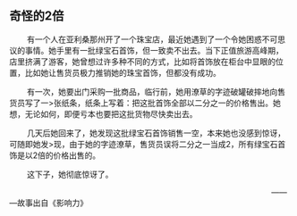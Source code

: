 ## 奇怪的2倍

&nbsp;&nbsp;&nbsp;&nbsp;&nbsp;&nbsp;&nbsp;&nbsp;有一个人在亚利桑那州开了一个珠宝店，最近她遇到了一个令她困惑不可思议的事情。她手里有一批绿宝石首饰，但一致卖不出去。当下正值旅游高峰期，
店里挤满了游客，她曾想过许多种不同的方式，比如将首饰放在柜台中显眼的位置，比如她让售货员极力推销她的珠宝首饰，但都没有成功。

&nbsp;&nbsp;&nbsp;&nbsp;&nbsp;&nbsp;&nbsp;&nbsp;有一次，她要出门采购一批商品，临行前，她用潦草的字迹破罐破摔地向售货员写了一>张纸条，纸条上写着：把这批首饰全部以二分之一的价格售出。她想，无论如何，即便亏本也要把这批货物尽快卖出去。
   
&nbsp;&nbsp;&nbsp;&nbsp;&nbsp;&nbsp;&nbsp;&nbsp;几天后她回来了，她发现这批绿宝石首饰销售一空，本来她也没感到惊讶，可随即她发>现，由于她的字迹潦草，售货员误将二分之一当成2，所有绿宝石首饰是以2倍的价格出售的。
   
&nbsp;&nbsp;&nbsp;&nbsp;&nbsp;&nbsp;&nbsp;&nbsp;这下子，她彻底惊讶了。



&nbsp;&nbsp;&nbsp;&nbsp;&nbsp;&nbsp;&nbsp;&nbsp;&nbsp;&nbsp;&nbsp;&nbsp;&nbsp;&nbsp;&nbsp;&nbsp;&nbsp;&nbsp;&nbsp;&nbsp;&nbsp;&nbsp;&nbsp;&nbsp;&nbsp;&nbsp;&nbsp;&nbsp;&nbsp;&nbsp;&nbsp;&nbsp;&nbsp;&nbsp;&nbsp;&nbsp;&nbsp;&nbsp;&nbsp;&nbsp;&nbsp;&nbsp;&nbsp;&nbsp;&nbsp;&nbsp;&nbsp;&nbsp;&nbsp;&nbsp;&nbsp;&nbsp;&nbsp;&nbsp;&nbsp;&nbsp;&nbsp;&nbsp;&nbsp;&nbsp;&nbsp;&nbsp;&nbsp;&nbsp;&nbsp;&nbsp;&nbsp;&nbsp;&nbsp;&nbsp;&nbsp;&nbsp;&nbsp;&nbsp;&nbsp;&nbsp;&nbsp;&nbsp;&nbsp;&nbsp;&nbsp;&nbsp;&nbsp;&nbsp;&nbsp;&nbsp;&nbsp;&nbsp;&nbsp;&nbsp;&nbsp;&nbsp;&nbsp;&nbsp;&nbsp;&nbsp;&nbsp;&nbsp;&nbsp;&nbsp;&nbsp;&nbsp;&nbsp;&nbsp;&nbsp;&nbsp;&nbsp;&nbsp;&nbsp;&nbsp;&nbsp;&nbsp;&nbsp;&nbsp;&nbsp;&nbsp;&nbsp;&nbsp;&nbsp;———故事出自《影响力》

